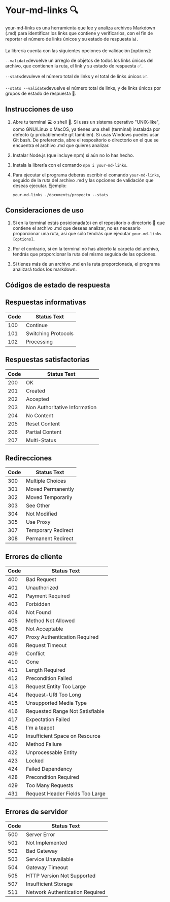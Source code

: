 # Your-md-links :mag:

your-md-links es una herramienta que lee y analiza archivos Markdown (.md) para identificar los links que contiene y verificarlos, con el fin de reportar el número de links únicos y su estado de respuesta :bar_chart:.

La librería cuenta con las siguientes opciones de validación [options]: 

``--validate``devuelve un arreglo de objetos de todos los links únicos del archivo, que contienen la ruta, el link y su estado de respuesta :white_check_mark:.

``--stats``devuleve el número total de links y el total de links únicos :chart_with_upwards_trend:.

``--stats --validate``devuelve el número total de links, y de links únicos por grupos de estado de respuesta :bookmark_tabs:. 



## Instrucciones de uso

1. Abre tu terminal :computer: o shell :shell:. Si usas un sistema operativo "UNIX-like", como GNU/Linux o MacOS, ya tienes una shell (terminal) instalada por defecto (y probablemente git también). Si usas Windows puedes usar Git bash. De preferencia, abre el respositorio o directorio en el que se encuentra el archivo .md que quieres analizar. 

2. Instalar Node.js (que incluye npm) si aún no lo has hecho.

3. Instala la librería con el comando ``npm i your-md-links``.

4. Para ejecutar el programa deberás escribir el comando ``your-md-links``, seguido de la ruta del archivo .md y las opciones de validación que deseas ejecutar. Ejemplo:

    ``your-md-links ./documents/proyecto --stats``

## Consideraciones de uso

1. Si en la terminal estás posicionada(o) en el repositorio o directorio :open_file_folder: que contiene el archivo .md que deseas analizar, no es necesario proporcionar una ruta, así que sólo tendrás que ejecutar ``your-md-links [options]``.

2. Por el contrario, si en la terminal no has abierto la carpeta del archivo, tendrás que proporcionar la ruta del mismo seguida de las opciones. 

3. Si tienes más de un archivo .md en la ruta proporcionada, el programa analizará todos los markdown. 




## Códigos de estado de respuesta 



## Respuestas informativas

| Code | Status Text |
| --- | --- |
| 100 | Continue |
| 101 | Switching Protocols |
| 102 | Processing |

## Respuestas satisfactorias

| Code | Status Text |
| --- | --- |
| 200 | OK |
| 201 | Created |
| 202 | Accepted |
| 203 | Non Authoritative Information |
| 204 | No Content |
| 205 | Reset Content | 
| 206 | Partial Content |
| 207 | Multi-Status |

## Redirecciones 

| Code | Status Text |
| --- | --- |
| 300 | Multiple Choices |
| 301 | Moved Permanently |
| 302 | Moved Temporarily |
| 303 | See Other |
| 304 | Not Modified |
| 305 | Use Proxy |
| 307 | Temporary Redirect |
| 308 | Permanent Redirect |

## Errores de cliente

| Code | Status Text |
| --- | --- |
| 400 | Bad Request |
| 401 | Unauthorized |
| 402 | Payment Required |
| 403 | Forbidden |
| 404 | Not Found |
| 405 | Method Not Allowed |
| 406 | Not Acceptable |
| 407 | Proxy Authentication Required |
| 408 | Request Timeout |
| 409 | Conflict |
| 410 | Gone |
| 411 | Length Required |
| 412 | Precondition Failed |
| 413 | Request Entity Too Large |
| 414 | Request-URI Too Long |
| 415 | Unsupported Media Type |
| 416 | Requested Range Not Satisfiable |
| 417 | Expectation Failed |
| 418 | I'm a teapot |
| 419 | Insufficient Space on Resource |
| 420 | Method Failure |
| 422 | Unprocessable Entity |
| 423 | Locked |
| 424 | Failed Dependency |
| 428 | Precondition Required |
| 429 | Too Many Requests |
| 431 | Request Header Fields Too Large |

## Errores de servidor

| Code | Status Text |
| --- | --- |
| 500 | Server Error |
| 501 | Not Implemented |
| 502 | Bad Gateway |
| 503 | Service Unavailable |
| 504 | Gateway Timeout |
| 505 | HTTP Version Not Supported |
| 507 | Insufficient Storage |
| 511 | Network Authentication Required |

